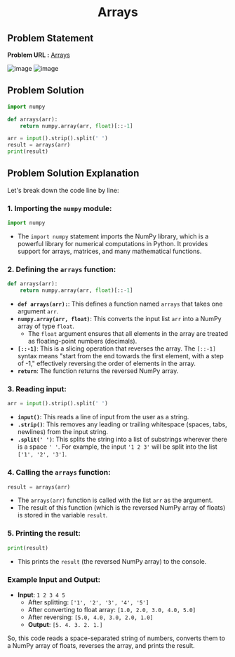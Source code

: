 <h1 align='center'>Arrays</h1>

## Problem Statement

**Problem URL :** [Arrays](https://www.hackerrank.com/challenges/np-arrays/problem?isFullScreen=true)

![image](https://github.com/user-attachments/assets/a4e7307f-d85b-4219-a7b2-8c1587dbbbca)
![image](https://github.com/user-attachments/assets/fa16ff73-4c7b-4294-bad4-df1849878a08)

## Problem Solution
```py
import numpy

def arrays(arr):
    return numpy.array(arr, float)[::-1]

arr = input().strip().split(' ')
result = arrays(arr)
print(result)
```

## Problem Solution Explanation
Let's break down the code line by line:

### 1. **Importing the `numpy` module:**
   ```python
   import numpy
   ```
   - The `import numpy` statement imports the NumPy library, which is a powerful library for numerical computations in Python. It provides support for arrays, matrices, and many mathematical functions.

### 2. **Defining the `arrays` function:**
   ```python
   def arrays(arr):
       return numpy.array(arr, float)[::-1]
   ```
   - **`def arrays(arr):`**: This defines a function named `arrays` that takes one argument `arr`.
   - **`numpy.array(arr, float)`**: This converts the input list `arr` into a NumPy array of type `float`. 
     - The `float` argument ensures that all elements in the array are treated as floating-point numbers (decimals).
   - **`[::-1]`**: This is a slicing operation that reverses the array. The `[::-1]` syntax means "start from the end towards the first element, with a step of -1," effectively reversing the order of elements in the array.
   - **`return`**: The function returns the reversed NumPy array.

### 3. **Reading input:**
   ```python
   arr = input().strip().split(' ')
   ```
   - **`input()`**: This reads a line of input from the user as a string.
   - **`.strip()`**: This removes any leading or trailing whitespace (spaces, tabs, newlines) from the input string.
   - **`.split(' ')`**: This splits the string into a list of substrings wherever there is a space `' '`. For example, the input `'1 2 3'` will be split into the list `['1', '2', '3']`.

### 4. **Calling the `arrays` function:**
   ```python
   result = arrays(arr)
   ```
   - The `arrays(arr)` function is called with the list `arr` as the argument. 
   - The result of this function (which is the reversed NumPy array of floats) is stored in the variable `result`.

### 5. **Printing the result:**
   ```python
   print(result)
   ```
   - This prints the `result` (the reversed NumPy array) to the console.

### Example Input and Output:
- **Input**: `1 2 3 4 5`
  - After splitting: `['1', '2', '3', '4', '5']`
  - After converting to float array: `[1.0, 2.0, 3.0, 4.0, 5.0]`
  - After reversing: `[5.0, 4.0, 3.0, 2.0, 1.0]`
  - **Output**: `[5. 4. 3. 2. 1.]`

So, this code reads a space-separated string of numbers, converts them to a NumPy array of floats, reverses the array, and prints the result.
